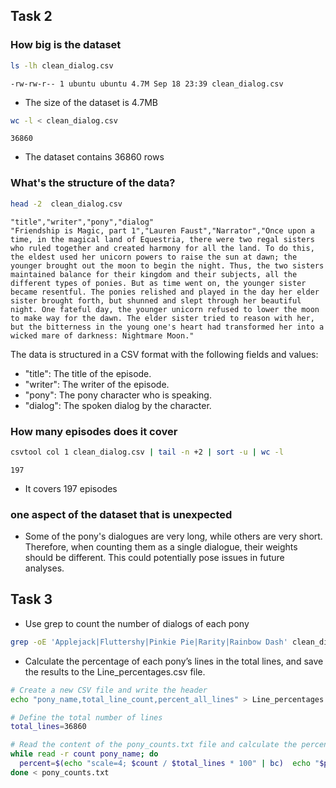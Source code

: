 ## Task 2
### How big is the dataset
```bash
ls -lh clean_dialog.csv
```
```
-rw-rw-r-- 1 ubuntu ubuntu 4.7M Sep 18 23:39 clean_dialog.csv
```
* The size of the dataset is 4.7MB

```bash
wc -l < clean_dialog.csv
```
```
36860
```
* The dataset contains 36860 rows

### **What's the structure of the data?**
```bash
head -2  clean_dialog.csv
```
```
"title","writer","pony","dialog"
"Friendship is Magic, part 1","Lauren Faust","Narrator","Once upon a time, in the magical land of Equestria, there were two regal sisters who ruled together and created harmony for all the land. To do this, the eldest used her unicorn powers to raise the sun at dawn; the younger brought out the moon to begin the night. Thus, the two sisters maintained balance for their kingdom and their subjects, all the different types of ponies. But as time went on, the younger sister became resentful. The ponies relished and played in the day her elder sister brought forth, but shunned and slept through her beautiful night. One fateful day, the younger unicorn refused to lower the moon to make way for the dawn. The elder sister tried to reason with her, but the bitterness in the young one's heart had transformed her into a wicked mare of darkness: Nightmare Moon."
```
The data is structured in a CSV format with the following fields and values:
- "title": The title of the episode.
- "writer": The writer of the episode.
- "pony": The pony character who is speaking.
- "dialog": The spoken dialog by the character.


### How many episodes does it cover
```bash
csvtool col 1 clean_dialog.csv | tail -n +2 | sort -u | wc -l
```
```
197
```
* It covers 197 episodes


### one aspect of the dataset that is unexpected
* Some of the pony's dialogues are very long, while others are very short. Therefore, when counting them as a single dialogue, their weights should be different. This could potentially pose issues in future analyses.


## Task 3
* Use grep to count the number of dialogs of each pony
```bash
grep -oE 'Applejack|Fluttershy|Pinkie Pie|Rarity|Rainbow Dash' clean_dialog.csv | sort | uniq -c > pony_count.txt
```
* Calculate the percentage of each pony’s lines in the total lines, and save the results to the Line_percentages.csv file.

```bash
# Create a new CSV file and write the header
echo "pony_name,total_line_count,percent_all_lines" > Line_percentages.csv

# Define the total number of lines
total_lines=36860

# Read the content of the pony_counts.txt file and calculate the percentage
while read -r count pony_name; do
  percent=$(echo "scale=4; $count / $total_lines * 100" | bc)  echo "$pony_name,$count,$percent" >> Line_percentages.csv
done < pony_counts.txt
```

